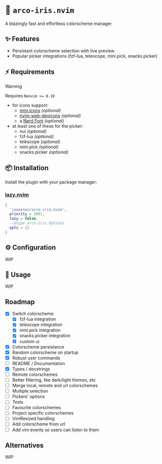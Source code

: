 # 🌈 `arco-iris.nvim`

A blazingly fast and effortless colorscheme manager

## ✨ Features

- Persistant colorscheme selection with live preview
- Popular picker integrations (fzf-lua, telescope, mini.pick, snacks.picker)

## ⚡️ Requirements

> [!WARNING]
> Requires `Neovim >= 0.10`

- for icons support:
  - [mini.icons](https://github.com/echasnovski/mini.icons) _(optional)_
  - [nvim-web-devicons](https://github.com/nvim-tree/nvim-web-devicons) _(optional)_
  - a [Nerd Font](https://www.nerdfonts.com/) _(optional)_
- at least one of these for the picker:
  - nui _(optional)_
  - fzf-lua _(optional)_
  - telescope _(optional)_
  - mini.pick _(optional)_
  - snacks.picker _(optional)_

## 📦 Installation

Install the plugin with your package manager:

### [lazy.nvim](https://github.com/folke/lazy.nvim)

```lua
{
  'joaoinez/arco-iris.nvim',
  priority = 1001,
  lazy = false,
  --@type arco-iris.Options
  opts = {}
}
```

## ⚙️ Configuration

WIP

## 🚀 Usage

WIP

## Roadmap

- [x] Switch colorscheme
  - [x] fzf-lua integration
  - [x] telescope integration
  - [x] mini.pick integration
  - [x] snacks.picker integration
  - [x] custom ui
- [x] Colorscheme persistance
- [x] Random colorscheme on startup
- [x] Robust user commands
- [ ] README / Documentation
- [x] Types / docstrings
- [ ] Remote colorschemes
- [ ] Better filtering, like dark/light themes, etc
- [ ] Merge local, remote and url colorschemes
- [ ] Multiple selection
- [ ] Pickers' options
- [ ] Tests
- [ ] Favourite colorschemes
- [ ] Project specific colorschemes
- [ ] VimResized handling
- [ ] Add colorscheme from url
- [ ] Add vim events so users can listen to them

## Alternatives

WIP
